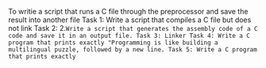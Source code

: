 To writie a script that runs a C file through the preprocessor and save the result into another file
Task 1: Write a script that compiles a C file but does not link
Task 2:
2.`Write a script that generates the assembly code of a C code and save it in an output file.
Task 3: Linker
Task 4: Write a C program that prints exactly "Programming is like building a multilingual puzzle, followed by a new line.
Task 5: Write a C program that prints exactly `
